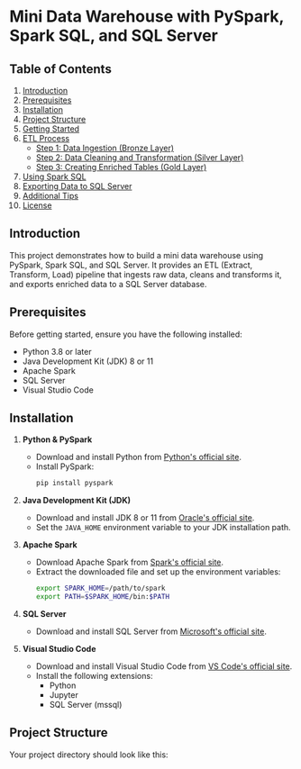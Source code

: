 # Mini Data Warehouse with PySpark, Spark SQL, and SQL Server

## Table of Contents
1. [Introduction](#introduction)
2. [Prerequisites](#prerequisites)
3. [Installation](#installation)
4. [Project Structure](#project-structure)
5. [Getting Started](#getting-started)
6. [ETL Process](#etl-process)
   - [Step 1: Data Ingestion (Bronze Layer)](#step-1-data-ingestion-bronze-layer)
   - [Step 2: Data Cleaning and Transformation (Silver Layer)](#step-2-data-cleaning-and-transformation-silver-layer)
   - [Step 3: Creating Enriched Tables (Gold Layer)](#step-3-creating-enriched-tables-gold-layer)
7. [Using Spark SQL](#using-spark-sql)
8. [Exporting Data to SQL Server](#exporting-data-to-sql-server)
9. [Additional Tips](#additional-tips)
10. [License](#license)

## Introduction
This project demonstrates how to build a mini data warehouse using PySpark, Spark SQL, and SQL Server. It provides an ETL (Extract, Transform, Load) pipeline that ingests raw data, cleans and transforms it, and exports enriched data to a SQL Server database.

## Prerequisites
Before getting started, ensure you have the following installed:
- Python 3.8 or later
- Java Development Kit (JDK) 8 or 11
- Apache Spark
- SQL Server
- Visual Studio Code

## Installation
1. **Python & PySpark**
   - Download and install Python from [Python's official site](https://www.python.org/downloads/).
   - Install PySpark:
     ```bash
     pip install pyspark
     ```

2. **Java Development Kit (JDK)**
   - Download and install JDK 8 or 11 from [Oracle's official site](https://www.oracle.com/java/technologies/javase-jdk11-downloads.html).
   - Set the `JAVA_HOME` environment variable to your JDK installation path.

3. **Apache Spark**
   - Download Apache Spark from [Spark's official site](https://spark.apache.org/downloads.html).
   - Extract the downloaded file and set up the environment variables:
     ```bash
     export SPARK_HOME=/path/to/spark
     export PATH=$SPARK_HOME/bin:$PATH
     ```

4. **SQL Server**
   - Download and install SQL Server from [Microsoft's official site](https://www.microsoft.com/en-us/sql-server/sql-server-downloads).

5. **Visual Studio Code**
   - Download and install Visual Studio Code from [VS Code's official site](https://code.visualstudio.com/).
   - Install the following extensions:
     - Python
     - Jupyter
     - SQL Server (mssql)

## Project Structure
Your project directory should look like this:
